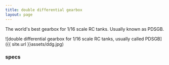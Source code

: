 ```yaml
---
title: double differential gearbox
layout: page
---
```



The world's best gearbox for 1/16 scale RC tanks. Usually known as PDSGB.

![double differential gearbox for 1/16 scale RC tanks, usually called PDSGB]({{ site.url }}assets/ddg.jpg)



### specs




